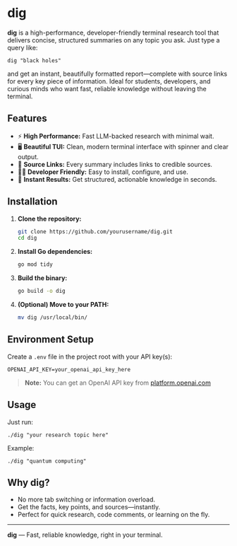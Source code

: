 # dig

**dig** is a high-performance, developer-friendly terminal research tool that delivers concise, structured summaries on any topic you ask. Just type a query like:

```
dig "black holes"
```

and get an instant, beautifully formatted report—complete with source links for every key piece of information. Ideal for students, developers, and curious minds who want fast, reliable knowledge without leaving the terminal.

## Features
- ⚡ **High Performance:** Fast LLM-backed research with minimal wait.
- 🖥️ **Beautiful TUI:** Clean, modern terminal interface with spinner and clear output.
- 🔗 **Source Links:** Every summary includes links to credible sources.
- 🧑‍💻 **Developer Friendly:** Easy to install, configure, and use.
- 🚀 **Instant Results:** Get structured, actionable knowledge in seconds.

## Installation

1. **Clone the repository:**
   ```sh
   git clone https://github.com/yourusername/dig.git
   cd dig
   ```

2. **Install Go dependencies:**
   ```sh
   go mod tidy
   ```

3. **Build the binary:**
   ```sh
   go build -o dig
   ```

4. **(Optional) Move to your PATH:**
   ```sh
   mv dig /usr/local/bin/
   ```

## Environment Setup

Create a `.env` file in the project root with your API key(s):

```
OPENAI_API_KEY=your_openai_api_key_here
```

> **Note:** You can get an OpenAI API key from [platform.openai.com](https://platform.openai.com/account/api-keys)

## Usage

Just run:

```
./dig "your research topic here"
```

Example:
```
./dig "quantum computing"
```

## Why dig?
- No more tab switching or information overload.
- Get the facts, key points, and sources—instantly.
- Perfect for quick research, code comments, or learning on the fly.

---

**dig** — Fast, reliable knowledge, right in your terminal. 